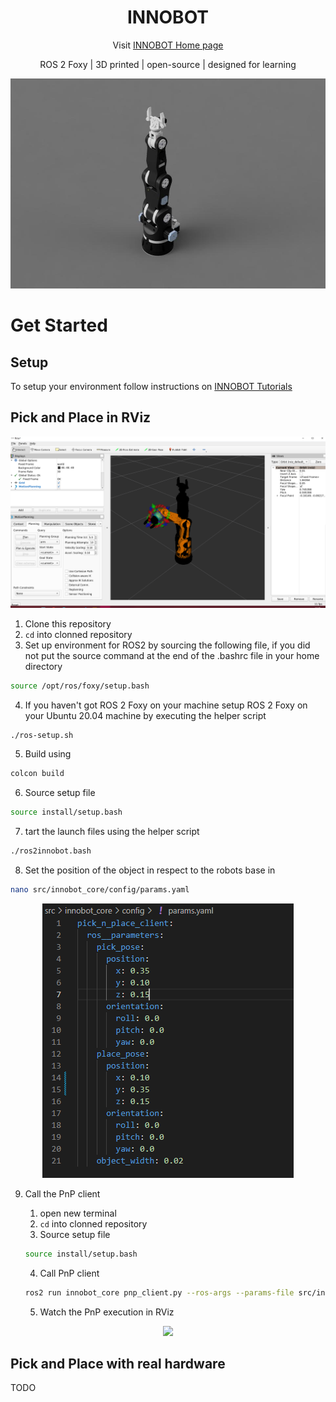 <div align="center">

# INNOBOT

Visit [INNOBOT Home page][def_inobot_homepage]



ROS 2 Foxy | 3D printed | open-source | designed for learning

![](resource/innobot.jpg)


</div>

# Get Started 

## Setup 

To setup your environment follow instructions on [INNOBOT Tutorials](https://www.innobot.eu/docs/tutorials/start)

## Pick and Place in RViz



![](resource/innobot_rviz.PNG)

1. Clone this repository 
2. `cd` into clonned repository
3. Set up  environment for ROS2 by sourcing the following file, if you did not put the source command at the end of the .bashrc file in your home directory
```bash
source /opt/ros/foxy/setup.bash
```
4. If you haven't got ROS 2 Foxy on your machine setup ROS 2 Foxy on your Ubuntu 20.04 machine by executing the helper script 
```bash
./ros-setup.sh
```
5. Build using 
```bash
colcon build
``` 
6. Source setup file
```bash
source install/setup.bash
```
7. tart the launch files using the helper script 
```bash
./ros2innobot.bash 
```
8. Set the position of the object in respect to the robots base in 
```bash
nano src/innobot_core/config/params.yaml
```

<div align="center">

![](resource/pnp_params.PNG)

</div>

9. Call the PnP client

    1. open new terminal 
    2. `cd` into clonned repository
    3. Source setup file
    ```bash
    source install/setup.bash
    ```
    4. Call PnP client
    ```bash
    ros2 run innobot_core pnp_client.py --ros-args --params-file src/innobot_core/config/params.yaml
    ```
    5. Watch the PnP execution in RViz 

<div align="center">

![](resource/rviz_pnp.gif)

</div>

## Pick and Place with real hardware

TODO



[def_inobot_homepage]: https://www.innobot.eu
